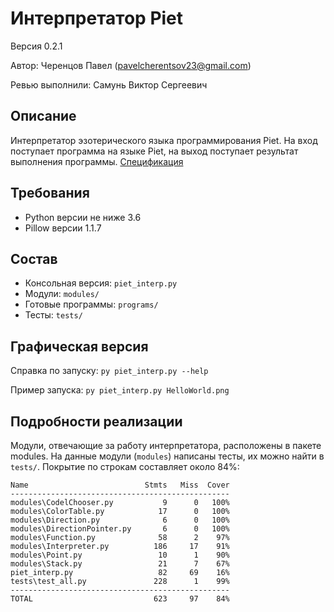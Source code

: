 # Интерпретатор Piet
Версия 0.2.1

Автор: Черенцов Павел (pavelcherentsov23@gmail.com)

Ревью выполнили: Самунь Виктор Сергеевич


## Описание
Интерпретатор эзотерического языка программирования Piet. На вход поступает 
программа на языке Piet, на выход поступает результат выполнения программы.
[Спецификация](http://www.dangermouse.net/esoteric/piet.html)

## Требования
* Python версии не ниже 3.6
* Pillow версии 1.1.7


## Состав
* Консольная версия: `piet_interp.py`
* Модули: `modules/`
* Готовые программы: `programs/`
* Тесты: `tests/` 


## Графическая версия
Справка по запуску: `py piet_interp.py --help`

Пример запуска: `py piet_interp.py HelloWorld.png`


## Подробности реализации
Модули, отвечающие за работу интерпретатора, расположены в пакете modules.
На данные модули (`modules`) написаны тесты, их можно найти в `tests/`.
Покрытие по строкам составляет около 84%:

    Name                          Stmts   Miss  Cover
    -------------------------------------------------
    modules\CodelChooser.py           9      0   100%
    modules\ColorTable.py            17      0   100%
    modules\Direction.py              6      0   100%
    modules\DirectionPointer.py       6      0   100%
    modules\Function.py              58      2    97%
    modules\Interpreter.py          186     17    91%
    modules\Point.py                 10      1    90%
    modules\Stack.py                 21      7    67%
    piet_interp.py                   82     69    16%
    tests\test_all.py               228      1    99%
    -------------------------------------------------
    TOTAL                           623     97    84%

    
    
    
    
